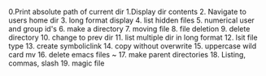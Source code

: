 0.Print absolute path of current dir
1.Display dir contents
2. Navigate to users home dir
3. long format display
4. list hidden files 
5. numerical user and group id's
6. make a directory
7. moving file
8. file deletion
9. delete directory
10. change to prev dir
11. list multiple dir in long format
12. lsit file type
13. create symboliclink
14. copy without overwrite
15. uppercase wild card mv
16. delete emacs files ~
17. make parent directories
18. Listing, commas, slash
19. magic file
